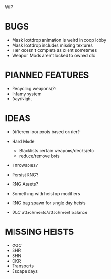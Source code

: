 WiP

# BUGS

- Mask lootdrop animation is weird in coop lobby
- Mask lootdrop includes missing textures
- Tier doesn't complete as client sometimes
- Weapon Mods aren't locked to owned dlc

# PlANNED FEATURES

- Recycling weapons(?)
- Infamy system
- Day/Night

# IDEAS

- Different loot pools based on tier?
- Hard Mode

  - Blacklists certain weapons/decks/etc
  - reduce/remove bots

- Throwables?
- Persist RNG?
- RNG Assets?
- Something with heist xp modifiers
- RNG bag spawn for single day heists
- DLC attachments/attachment balance

# MISSING HEISTS

- GGC
- SHR
- SHN
- CKR
- Transports
- Escape days
